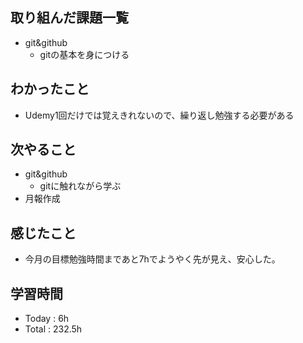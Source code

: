 ## 取り組んだ課題一覧
- git&github
  - gitの基本を身につける 
## わかったこと
- Udemy1回だけでは覚えきれないので、繰り返し勉強する必要がある   
## 次やること
- git&github
  - gitに触れながら学ぶ
- 月報作成 
## 感じたこと
- 今月の目標勉強時間まであと7hでようやく先が見え、安心した。
## 学習時間
- Today : 6h
- Total : 232.5h
